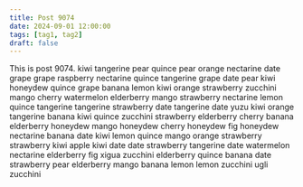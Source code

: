 ```yaml
---
title: Post 9074
date: 2024-09-01 12:00:00
tags: [tag1, tag2]
draft: false
---
```

This is post 9074.
kiwi
tangerine
pear
quince
pear
orange
nectarine
date
grape
grape
raspberry
nectarine
quince
tangerine
grape
date
pear
kiwi
honeydew
quince
grape
banana
lemon
kiwi
orange
strawberry
zucchini
mango
cherry
watermelon
elderberry
mango
strawberry
nectarine
lemon
quince
tangerine
tangerine
strawberry
date
tangerine
date
yuzu
kiwi
orange
tangerine
banana
kiwi
quince
zucchini
strawberry
elderberry
cherry
banana
elderberry
honeydew
mango
honeydew
cherry
honeydew
fig
honeydew
nectarine
banana
date
kiwi
lemon
quince
mango
orange
strawberry
strawberry
kiwi
apple
kiwi
date
date
strawberry
tangerine
date
watermelon
nectarine
elderberry
fig
xigua
zucchini
elderberry
quince
banana
date
strawberry
pear
elderberry
mango
banana
lemon
lemon
zucchini
ugli
zucchini
